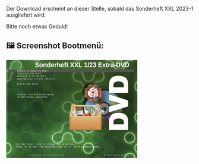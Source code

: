 Der Download erscheint an dieser Stelle, sobald das Sonderheft XXL 2023-1 ausgliefert wird.

Bitte noch etwas Geduld!

## 🖼️ Screenshot Bootmenü:
<img src="https://raw.githubusercontent.com/LinuxWelt/LinuxWelt/main/docs/images/LinuxWelt_XXL_2023-1-Extras_menu.png" width="70%">
